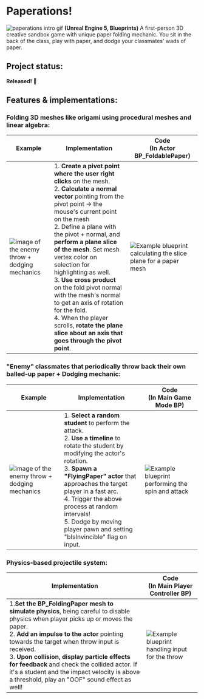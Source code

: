# Paperations!
![paperations intro gif](http://www.jnani.me/images/portfolio%20image/paperations/pr.gif)
**(Unreal Engine 5, Blueprints)** A first-person 3D creative sandbox game with unique paper folding mechanic. You sit in the back of the class, play with paper, and dodge your classmates' wads of paper.

## Project status: 
**Released! 🎊**

## Features & implementations:

### Folding 3D meshes like origami using procedural meshes and linear algebra:
Example | Implementation | Code <br> (In Actor BP_FoldablePaper)
--- | --- | ---
![image of the enemy throw + dodging mechanics](https://img.itch.zone/aW1hZ2UvMjM1MTQzMC8xMzkyODg1My5wbmc=/original/Ri1nh4.png) | 1. **Create a pivot point where the user right clicks** on the mesh. <br> 2. **Calculate a normal vector** pointing from the pivot point -> the mouse's current point on the mesh <br> 2. Define a plane with the pivot + normal, and **perform a plane slice of the mesh**. Set mesh vertex color on selection for highlighting as well. <br> 3. **Use cross product** on the fold pivot normal with the mesh's normal to get an axis of rotation for the fold. <br> 4. When the player scrolls, **rotate the plane slice about an axis that goes through the pivot point**. | ![Example blueprint calculating the slice plane for a paper mesh](https://imgur.com/dHgXRVl.png)

### "Enemy" classmates that periodically throw back their own balled-up paper + Dodging mechanic:
Example | Implementation | Code <br> (In Main Game Mode BP)
--- | --- | ---
![image of the enemy throw + dodging mechanics](https://imgur.com/d51tJ0c.png) | 1. **Select a random student** to perform the attack. <br> 2. **Use a timeline** to rotate the student by modifying the actor's rotation. <br> 3. **Spawn a "FlyingPaper" actor** that approaches the target player in a fast arc. <br> 4. Trigger the above process at random intervals! <br> 5. Dodge by moving player pawn and setting "bIsInvincible" flag on input. | ![Example blueprint performing the spin and attack](https://imgur.com/TvamWQz.png)


### Physics-based projectile system:
Implementation | Code <br> (In Main Player Controller BP)
--- | ---
1.**Set the BP_FoldingPaper mesh to simulate physics**, being careful to disable physics when player picks up or moves the paper. <br> 2. **Add an impulse to the actor** pointing towards the target when throw input is received. <br> 3. **Upon collision, display particle effects for feedback** and check the collided actor. If it's a student and the impact velocity is above a threshold, play an "OOF" sound effect as well! | ![Example blueprint handling input for the throw](https://imgur.com/BSQs3Ky.png)
